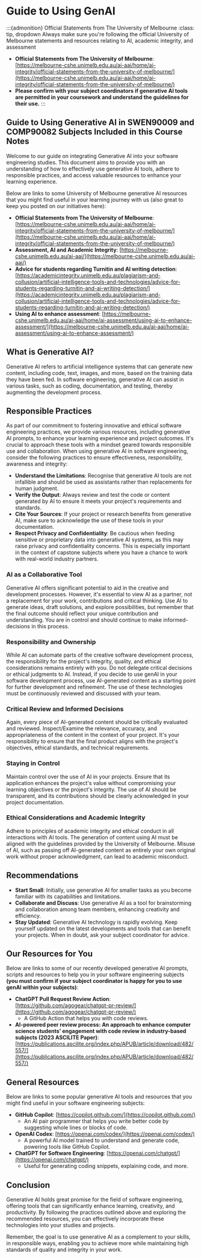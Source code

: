 # Guide to Using GenAI

:::{admonition} Official Statements from The University of Melbourne
:class: tip, dropdown
Always make sure you're following the official University of Melbourne statements and resources relating to AI, academic integrity, and assessment
- **Official Statements from The University of Melbourne**: [https://melbourne-cshe.unimelb.edu.au/ai-aai/home/ai-integrity/official-statements-from-the-university-of-melbourne/](https://melbourne-cshe.unimelb.edu.au/ai-aai/home/ai-integrity/official-statements-from-the-university-of-melbourne/)
- **Please confirm with your subject coordinators if generative AI tools are permitted in your coursework and understand the guidelines for their use.**
:::


## Guide to Using Generative AI in SWEN90009 and COMP90082 Subjects Included in this Course Notes

Welcome to our guide on integrating Generative AI into your software engineering studies. This document aims to provide you with an understanding of how to effectively use generative AI tools, adhere to responsible practices, and access valuable resources to enhance your learning experience.

Below are links to some University of Melbourne generative AI resources that you might find useful in your learning journey with us (also great to keep you posted on our initiatives here):
- **Official Statements from The University of Melbourne**: [https://melbourne-cshe.unimelb.edu.au/ai-aai/home/ai-integrity/official-statements-from-the-university-of-melbourne/](https://melbourne-cshe.unimelb.edu.au/ai-aai/home/ai-integrity/official-statements-from-the-university-of-melbourne/)
- **Assessment, AI and Academic Integrity**: [https://melbourne-cshe.unimelb.edu.au/ai-aai/](https://melbourne-cshe.unimelb.edu.au/ai-aai/)
- **Advice for students regarding Turnitin and AI writing detection**: [https://academicintegrity.unimelb.edu.au/plagiarism-and-collusion/artificial-intelligence-tools-and-technologies/advice-for-students-regarding-turnitin-and-ai-writing-detection/](https://academicintegrity.unimelb.edu.au/plagiarism-and-collusion/artificial-intelligence-tools-and-technologies/advice-for-students-regarding-turnitin-and-ai-writing-detection/)
- **Using AI to enhance assessment**: [https://melbourne-cshe.unimelb.edu.au/ai-aai/home/ai-assessment/using-ai-to-enhance-assessment/](https://melbourne-cshe.unimelb.edu.au/ai-aai/home/ai-assessment/using-ai-to-enhance-assessment/)

## What is Generative AI?

Generative AI refers to artificial intelligence systems that can generate new content, including code, text, images, and more, based on the training data they have been fed. In software engineering, generative AI can assist in various tasks, such as coding, documentation, and testing, thereby augmenting the development process.

## Responsible Practices

As part of our commitment to fostering innovative and ethical software engineering practices, we provide various resources, including generative AI prompts, to enhance your learning experience and project outcomes. It's crucial to approach these tools with a mindset geared towards responsible use and collaboration. When using generative AI in software engineering, consider the following practices to ensure effectiveness, responsibility, awareness and integrity:

- **Understand the Limitations**: Recognise that generative AI tools are not infallible and should be used as assistants rather than replacements for human judgment.
- **Verify the Output**: Always review and test the code or content generated by AI to ensure it meets your project's requirements and standards.
- **Cite Your Sources**: If your project or research benefits from generative AI, make sure to acknowledge the use of these tools in your documentation.
- **Respect Privacy and Confidentiality**: Be cautious when feeding sensitive or proprietary data into generative AI systems, as this may raise privacy and confidentiality concerns. This is especially important in the context of capstone subjects where you have a chance to work with real-world industry partners.

### AI as a Collaborative Tool

Generative AI offers significant potential to aid in the creative and development processes. However, it's essential to view AI as a partner, not a replacement for your work, contributions and critical thinking. Use AI to generate ideas, draft solutions, and explore possibilities, but remember that the final outcome should reflect your unique contribution and understanding. You are in control and should continue to make informed-decisions in this process.

### Responsibility and Ownership

While AI can automate parts of the creative software development process, the responsibility for the project's integrity, quality, and ethical considerations remains entirely with you. Do not delegate critical decisions or ethical judgments to AI. Instead, if you decide to use genAI in your software development process, use AI-generated content as a starting point for further development and refinement. The use of these technologies must be continuously reviewed and discussed with your team.

### Critical Review and Informed Decisions

Again, every piece of AI-generated content should be critically evaluated and reviewed. Inspect/Examine the relevance, accuracy, and appropriateness of the content in the context of your project. It's your responsibility to ensure that the final product aligns with the project's objectives, ethical standards, and technical requirements. 

### Staying in Control

Maintain control over the use of AI in your projects. Ensure that its application enhances the project's value without compromising your learning objectives or the project's integrity. The use of AI should be transparent, and its contributions should be clearly acknowledged in your project documentation.

### Ethical Considerations and Academic Integrity

Adhere to principles of academic integrity and ethical conduct in all interactions with AI tools. The generation of content using AI must be aligned with the guidelines provided by the University of Melbourne. Misuse of AI, such as passing off AI-generated content as entirely your own original work without proper acknowledgment, can lead to academic misconduct.


## Recommendations

- **Start Small**: Initially, use generative AI for smaller tasks as you become familiar with its capabilities and limitations.
- **Collaborate and Discuss**: Use generative AI as a tool for brainstorming and collaboration among team members, enhancing creativity and efficiency.
- **Stay Updated**: Generative AI technology is rapidly evolving. Keep yourself updated on the latest developments and tools that can benefit your projects. When in doubt, ask your subject coordinator for advice.

## Our Resources for You 

Below are links to some of our recently developed generative AI prompts, scripts and resources to help you in your software engineering subjects **(you must confirm if your subject coordinator is happy for you to use genAI within your subjects)**:

- **ChatGPT Pull Request Review Action**: [https://github.com/agogear/chatgpt-pr-review/](https://github.com/agogear/chatgpt-pr-review/)
  - A GitHub Action that helps you with code reviews.
- **AI-powered peer review process: An approach to enhance computer science students’ engagement with code review in industry-based subjects (2023 ASCILITE Paper)**: [https://publications.ascilite.org/index.php/APUB/article/download/482/557/](https://publications.ascilite.org/index.php/APUB/article/download/482/557/)


## General Resources

Below are links to some popular generative AI tools and resources that you might find useful in your software engineering subjects:

- **GitHub Copilot**: [https://copilot.github.com/](https://copilot.github.com/)
  - An AI pair programmer that helps you write better code by suggesting whole lines or blocks of code.
- **OpenAI Codex**: [https://openai.com/codex/](https://openai.com/codex/)
  - A powerful AI model trained to understand and generate code, powering tools like GitHub Copilot.
- **ChatGPT for Software Engineering**: [https://openai.com/chatgpt/](https://openai.com/chatgpt/)
  - Useful for generating coding snippets, explaining code, and more.

## Conclusion

Generative AI holds great promise for the field of software engineering, offering tools that can significantly enhance learning, creativity, and productivity. By following the practices outlined above and exploring the recommended resources, you can effectively incorporate these technologies into your studies and projects.

Remember, the goal is to use generative AI as a complement to your skills, in responsible ways, enabling you to achieve more while maintaining high standards of quality and integrity in your work.
